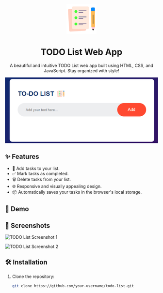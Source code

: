 <!-- Add your project title -->
<p align="center">
  <img src="icon.png" alt="Project Logo">
</p>

<h1 align="center">TODO List Web App</h1>

<p align="center">
  A beautiful and intuitive TODO List web app built using HTML, CSS, and JavaScript. Stay organized with style!
</p>

<p align="center">
  <img src="icon1.PNG"(https://github.com/UzairShekhani/TODO-list/blob/main/icon1.PNG)" alt="TODO List Screenshot">
</p>

## ✨ Features

- 📝 Add tasks to your list.
- ✅ Mark tasks as completed.
- 🗑️ Delete tasks from your list.
- 🌐 Responsive and visually appealing design.
- 📦 Automatically saves your tasks in the browser's local storage.

## 🚀 Demo


## 📸 Screenshots

![TODO List Screenshot 1](screenshot1.png)

![TODO List Screenshot 2](screenshot2.png)

## 🛠️ Installation

1. Clone the repository:

   ```bash
   git clone https://github.com/your-username/todo-list.git
